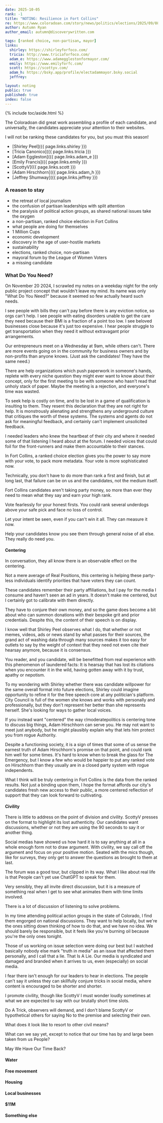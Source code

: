 ```yaml
---
date: 2025-10-05
rank: -1
title: "NOTING: Resilience in Fort Collins"
re: https://www.coloradoan.com/story/news/politics/elections/2025/09/08/fort-collins-election-2025-whos-running-for-fort-collins-mayor-and-city-council-ranked-voting/85997339007/
author: Autumn Ryan
author_email: autumn@discoverywritten.com

tags: [ranked choice, non-partisan, mayor]
links:
  shirley: https://shirleyforfoco.com/
  tricia: http://www.triciaforfoco.com/
  adam_e: https://www.adamegglestonformayor.com/
  emily: https://www.emilyforfc.com/
  scott: https://scottyv.com/
  adam_h: https://bsky.app/profile/electadammayor.bsky.social
  jeffrey:

layout: noting
public: true
published: true
index: false
---
```


{% include toc/aside.html %}

The Coloradoan did great work assembling a profile of each candidate, and universally, the candidates appreciate your attention to their websites.

I will not be ranking these candidates for you, but you must this season!

- [Shirley Peel]({{ page.links.shirley }})
- [Tricia Canonico]({{ page.links.tricia }})
- [Adam Eggleston]({{ page.links.adam_e }})
- [Emily Francis]({{ page.links.emily }})
- [ScottyV]({{ page.links.scott }})
- [Adam Hirschhorn]({{ page.links.adam_h }})
- [Jeffrey Shumway]({{ page.links.jeffrey }})

### A reason to stay

- the retreat of local journalism
- the confusion of partisan leaderships with split attention
- the paralysis of political action groups, as shared national issues take the oxygen
- a non-partisan, ranked choice election in Fort Collins
- what people are doing for themselves
- 1 Million Cups
- economic development
- discovery in the age of user-hostile markets
- sustainability
- elections, ranked choice, non-partisan
- mayoral forum by the League of Women Voters
- a missing candidate

### What Do You Need?

On November 20 2024, I scrawled my notes on a weekday night for the only public project concept that wouldn't leave my mind. Its name was only "What Do You Need?" because it seemed so few actually heard such needs.

I see people with bills they can't pay before there is any eviction notice, so orgs can't help. I see people with eating disorders unable to get the care they need because their BMI is a fraction of a point too low. I see beloved businesses close because it's just too expensive. I hear people struggle to get transportation when they need it without extravagant prior arrangements.

Our entrepreneurs meet on a Wednesday at 9am, while others can't. There are more events going on in the community for business owners and by non-profits than anyone knows. (Just ask the candidates! They have the same need.)

There are help organizations which push paperwork in someone's hands, replete with every niche question they might ever want to know about their concept, only for the first meeting to be with someone who hasn't read that unholy stack of paper. Maybe the meeting is a rejection, and everyone's time was wasted.

To seek help is costly on time, and to be lost in a game of qualification is insulting to them. They resent this declaration that they are not right for help. It is monstrously alienating and strengthens any underground culture that critiques the worth of these systems. The systems and agents do not ask for meaningful feedback, and certainly can't implement unsolicited feedback.

I needed leaders who knew the heartbeat of their city and where it needed some of that listening I heard about at the forum. I needed voices that could foil for the front-runners and make them accountable to their stances.

In Fort Collins, a ranked choice election gives you the power to say more with your vote, to pack more metadata. Your vote is more sophisticated now.

Technically, you don't have to do more than rank a first and finish, but at long last, that failure can be on us and the candidates, not the medium itself.

Fort Collins candidates aren't taking party money, so more than ever they need to mean what they say and earn your high rank.

Vote fearlessly for your honest firsts. You could rank several underdogs above your safe pick and face no loss of control.

Let your intent be seen, even if you can't win it all. They can measure it now.

Help your candidates know you see them through general noise of all else. They really do need you.

#### Centering

In conversation, they all know there is an observable effect on the centering.

Not a mere average of Real Positions, this centering is helping these party-less individuals identify priorities that have voters they can count.

These candidates remember their party affiliations, but I pay for the media I consume and haven't seen an ad in years. It doesn't make me centered, but I certainly got to calibrate with them directly.

They have to conjure their own money, and so the game does become a bit about who can summon donations with their bespoke grit and prior credentials. Despite this, the content of their speech is on display.

I know well that Shirley Peel observes what I do, that whether or not memes, videos, ads or news stand by what passes for their sources, the grand act of washing data through many sources makes it too easy for outlets to say by the weight of context that they need not even cite their hearsay anymore, because it is consensus.

You reader, and you candidate, will be benefitted from real experience with this phenomenon of laundered facts: It is hearsay that has lost its citations when you encounter it in the wild, having gotten away with it by trust, apathy or nepotism.

To my wondering with Shirley whether there was candidate willpower for the same overall format into future elections, Shirley could imagine opportunity to refine it for the free speech core at any politician's platform. City Council is full of the women she knows and works with personally and professionally, but they don't represent her better than she represents herself. She's looking for ways to gather local voices.

If you instead want "centered" the way r/moderatepolitics is centering tone to discuss big things, Adam Hirschhorn can serve you. He may not want to meet just anybody, but he might plausibly explain why that lets him protect you from rogue Authority.

Despite a functioning society, it is a sign of times that some of us sense the earnest truth of Adam Hirschhorn's promise on that point, and could rank him well for some times. It's hard to know when to break the glass for The Emergency, but I know a few who would be happier to put any ranked vote on Hirschhorn than they usually are in a closed party system with rogue independents.

What I think will be truly centering in Fort Collins is the data from the ranked results. Not just a binding upon them, I hope the format affords our city's candidates fresh new access to their public, a more centered reflection of support that they can look forward to cultivating.

#### Civility

There is little to address on the point of division and civility. ScottyV presses on the format to highlight its lost authenticity. Our candidates want discussions, whether or not they are using the 90 seconds to say it or another thing.

Social medias have showed us how hard it is to say anything at all in a whole enough form not to draw argument. With civility, we say call off the argument and focus on your positive motion. Seated with the mics though, like for surveys, they only get to answer the questions as brought to them at last.

The forum was a good tour, but clipped in its way. What I like about real life is that People can't yet use ChatGPT to speak for them.

Very sensibly, they all invite direct discussion, but it is a measure of something real when I get to see what animates them with time limits involved.

There is a lot of discussion of listening to solve problems.

In my time attending political action groups in the state of Colorado, I find them engorged on national discussions. They want to help locally, but we're the ones sitting down thinking of how to do that, and we have no idea. We should barely be responsible, but it feels like you're burning oil because you're the only ones tonight.

Those of us working on issue selection were doing our best but I watched basically nobody else mark "truth in media" as an issue that affected them personally, and I call that a lie. That Is A Lie. Our media is syndicated and damaged and branded when it arrives to us, even (especially) on social media.

I fear there isn't enough for our leaders to hear in elections. The people can't say it unless they can skillfully conjure tricks in social media, where content is encouraged to be shorter and shorter.

I promote civility, though like ScottyV I must wonder loudly sometimes at what we are expected to say with our brutally short time slots.

Do A Trick, observers will demand, and I don't blame ScottyV or hypothetical others for saying No to the premise and selecting their own.

What does it look like to resort to other civil means?

What can we say yet, except to notice that our time has by and large been taken from us People?

May We Have Our Time Back?

#### Water


#### Free movement


#### Housing


#### Local businesses


#### $11M


#### Something else
